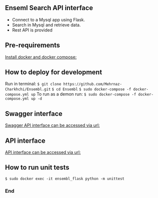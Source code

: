 ## Enseml Search API interface

- Connect to a Mysql app using Flask.
- Search in Mysql and retrieve data.
- Rest API is provided



## Pre-requirements
[Install docker and docker compose:][3]

[3]: https://docs.docker.com/compose/install/

## How to deploy for development
Run in terminal:
`$ git clone https://github.com/Mehrnaz-Charkhchi/Ensembl.git`
`$ cd Ensembl`
`$ sudo docker-compose -f docker-compose.yml up`
To run as a demon run:
`$ sudo docker-compose -f docker-compose.yml up -d`

## Swagger interface
[Swagger API interface can be accessed via url:][1]

[1]: http://0.0.0.0:5000/api/

## API interface

[API interface can be accessed via url:][2]

[2]: http://0.0.0.0:5000/api/genes?lookup=BRCA2&species=aotus_nancymaae

## How to run unit tests
`$ sudo docker exec -it ensembl_flask python -m unittest`


### End
